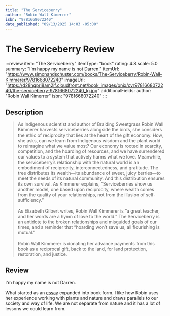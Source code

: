 ```yaml
---
title: "The Serviceberry"
author: "Robin Wall Kimerrer"
isbn: "9781668072240"
date_published: "09/13/2025 14:03 -05:00"
---
```


# The Serviceberry Review

:::review
item: "The Serviceberry"
itemType: "book"
rating: 4.8
scale: 5.0
summary: "I'm happy my name is not Darren."
itemUrl: "https://www.simonandschuster.com/books/The-Serviceberry/Robin-Wall-Kimmerer/9781668072240"
imageUrl: "https://d28hgpri8am2if.cloudfront.net/book_images/onix/cvr9781668072240/the-serviceberry-9781668072240_lg.jpg"
additionalFields:
  author: "Robin Wall Kimerrer"
  isbn: "9781668072240"
:::

## Description

> As Indigenous scientist and author of Braiding Sweetgrass Robin Wall Kimmerer harvests serviceberries alongside the birds, she considers the ethic of reciprocity that lies at the heart of the gift economy. How, she asks, can we learn from Indigenous wisdom and the plant world to reimagine what we value most? Our economy is rooted in scarcity, competition, and the hoarding of resources, and we have surrendered our values to a system that actively harms what we love. Meanwhile, the serviceberry’s relationship with the natural world is an embodiment of reciprocity, interconnectedness, and gratitude. The tree distributes its wealth—its abundance of sweet, juicy berries—to meet the needs of its natural community. And this distribution ensures its own survival. As Kimmerer explains, “Serviceberries show us another model, one based upon reciprocity, where wealth comes from the quality of your relationships, not from the illusion of self-sufficiency.”  
> <br>
> As Elizabeth Gilbert writes, Robin Wall Kimmerer is “a great teacher, and her words are a hymn of love to the world.” The Serviceberry is an antidote to the broken relationships and misguided goals of our times, and a reminder that “hoarding won’t save us, all flourishing is mutual.”  
> <br>
> Robin Wall Kimmerer is donating her advance payments from this book as a reciprocal gift, back to the land, for land protection, restoration, and justice.

## Review

I'm happy my name is not Darren.

What started as an [essay](https://emergencemagazine.org/essay/the-serviceberry/) expanded into book form. I like how Robin uses her experience working with plants and nature and draws parallels to our society and way of life. We are not separate from nature and it has a lot of lessons we could learn from. 
